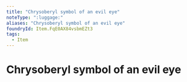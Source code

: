 ```yaml
---
title: "Chrysoberyl symbol of an evil eye"
noteType: ":luggage:"
aliases: "Chrysoberyl symbol of an evil eye"
foundryId: Item.FqE0AX84vsbmEZt3
tags:
  - Item
---
```


# Chrysoberyl symbol of an evil eye
